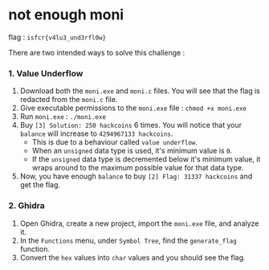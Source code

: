 # not enough moni

flag : `isfcr{v4lu3_und3rfl0w}`

There are two intended ways to solve this challenge :

### 1. Value Underflow
1. Download both the `moni.exe` and `moni.c` files. You will see that the flag is redacted from the `moni.c` file.
2. Give executable permissions to the `moni.exe` file : `chmod +x moni.exe`
3. Run `moni.exe` : `./moni.exe`
4. Buy `[3] Solution: 250 hackcoins` 6 times. You will notice that your `balance` will increase to `4294967133 hackcoins`.
    - This is due to a behaviour called `value underflow`.
    - When an `unsigned` data type is used, it's minimum value is `0`.
    - If the `unsigned` data type is decremented below it's minimum value, it wraps around to the maximum possible value for that data type.
5. Now, you have enough `balance` to buy `[2] Flag: 31337 hackcoins` and get the flag.

### 2. Ghidra
1. Open Ghidra, create a new project, import the `moni.exe` file, and analyze it.
2. In the `Functions` menu, under `Symbol Tree`, find the `generate_flag` function.
3. Convert the `hex` values into `char` values and you should see the flag.
